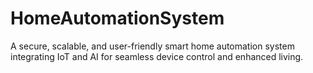 # HomeAutomationSystem
A secure, scalable, and user-friendly smart home automation system integrating IoT and AI for seamless device control and enhanced living.
